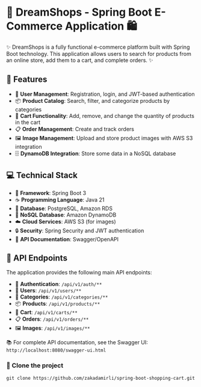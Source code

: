 # 🛒 DreamShops - Spring Boot E-Commerce Application 🛍️

✨ DreamShops is a fully functional e-commerce platform built with Spring Boot technology. This application allows users to search for products from an online store, add them to a cart, and complete orders. ✨

## 🚀 Features

- 👤 **User Management**: Registration, login, and JWT-based authentication
- 📦 **Product Catalog**: Search, filter, and categorize products by categories
- 🛒 **Cart Functionality**: Add, remove, and change the quantity of products in the cart
- 📋 **Order Management**: Create and track orders
- 🖼️ **Image Management**: Upload and store product images with AWS S3 integration
- 🗄️ **DynamoDB Integration**: Store some data in a NoSQL database

## 💻 Technical Stack

- 🔧 **Framework**: Spring Boot 3
- ☕ **Programming Language**: Java 21
- 🐘 **Database**: PostgreSQL, Amazon RDS
- 🧩 **NoSQL Database**: Amazon DynamoDB
- ☁️ **Cloud Services**: AWS S3 (for images)
- 🔒 **Security**: Spring Security and JWT authentication
- 📝 **API Documentation**: Swagger/OpenAPI

## 🔌 API Endpoints

The application provides the following main API endpoints:

- 🔐 **Authentication**: `/api/v1/auth/**`
- 👤 **Users**: `/api/v1/users/**`
- 📂 **Categories**: `/api/v1/categories/**`
- 📦 **Products**: `/api/v1/products/**`
- 🛒 **Cart**: `/api/v1/carts/**`
- 📋 **Orders**: `/api/v1/orders/**`
- 🖼️ **Images**: `/api/v1/images/**`

📚 For complete API documentation, see the Swagger UI: `http://localhost:8080/swagger-ui.html`


### 🚀 Clone the project


   ```
   git clone https://github.com/zakadamirli/spring-boot-shopping-cart.git
   ```